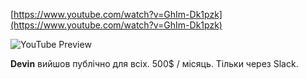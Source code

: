 <!--
date: 2024-12-13T17:14:39
-->


[https://www.youtube.com/watch?v=GhIm-Dk1pzk](https://www.youtube.com/watch?v=GhIm-Dk1pzk)

![YouTube Preview](https://img.youtube.com/vi/GhIm-Dk1pzk/mqdefault.jpg)

**Devin** вийшов публічно для всіх. 
500$ / місяць. 
Тільки через Slack.